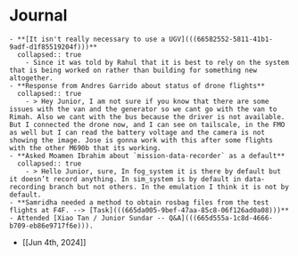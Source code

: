 # Journal
	- **[It isn't really necessary to use a UGV](((66582552-5811-41b1-9adf-d1f85519204f)))**
	  collapsed:: true
		- Since it was told by Rahul that it is best to rely on the system that is being worked on rather than building for something new altogether.
	- **Response from Andres Garrido about status of drone flights**
	  collapsed:: true
		- > Hey Junior, I am not sure if you know that there are some issues with the van and the generator so we cant go with the van to Rimah. Also we cant with the bus because the driver is not available. But I connected the drone now, and I can see on tailscale, in the FMO as well but I can read the battery voltage and the camera is not showing the image. Jose is gonna work with this after some flights with the other M690b that its working.
	- **Asked Moamen Ibrahim about `mission-data-recorder` as a default**
	  collapsed:: true
		- > Hello Junior, sure, In fog_system it is there by default but it doesn’t record anything. In sim_system is by default in data-recording branch but not others. In the emulation I think it is not by default.
	- **Samridha needed a method to obtain rosbag files from the test flights at F4F. --> [Task](((665da005-9bef-47aa-85c8-06f126ad0a08)))**
	- Attended [Xiao Tan / Junior Sundar -- Q&A](((665d555a-1c8d-4666-b709-eb86e9717f6e))).
- [[Jun 4th, 2024]]